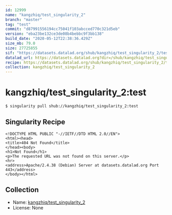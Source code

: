 ```yaml
---
id: 12999
name: "kangzhiq/test_singularity_2"
branch: "master"
tag: "test"
commit: "d87991556194cc75041f103abcced770c321d5eb"
version: "eba23be132ce3de08b4bebbc9f3bb138"
build_date: "2020-05-12T22:38:36.429Z"
size_mb: 79.0
size: 27725855
sif: "https://datasets.datalad.org/shub/kangzhiq/test_singularity_2/test/2020-05-12-d8799155-eba23be1/eba23be132ce3de08b4bebbc9f3bb138.sif"
datalad_url: https://datasets.datalad.org?dir=/shub/kangzhiq/test_singularity_2/test/2020-05-12-d8799155-eba23be1/
recipe: https://datasets.datalad.org/shub/kangzhiq/test_singularity_2/test/2020-05-12-d8799155-eba23be1/Singularity
collection: kangzhiq/test_singularity_2
---
```


# kangzhiq/test_singularity_2:test

```bash
$ singularity pull shub://kangzhiq/test_singularity_2:test
```

## Singularity Recipe

```singularity
<!DOCTYPE HTML PUBLIC "-//IETF//DTD HTML 2.0//EN">
<html><head>
<title>404 Not Found</title>
</head><body>
<h1>Not Found</h1>
<p>The requested URL was not found on this server.</p>
<hr>
<address>Apache/2.4.38 (Debian) Server at datasets.datalad.org Port 443</address>
</body></html>
```

## Collection

 - Name: [kangzhiq/test_singularity_2](https://github.com/kangzhiq/test_singularity_2)
 - License: None

